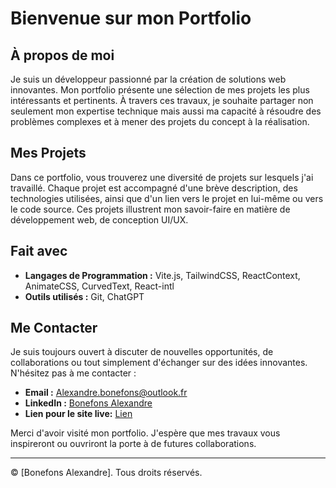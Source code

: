 # Bienvenue sur mon Portfolio

## À propos de moi

Je suis un développeur passionné par la création de solutions web innovantes. Mon portfolio présente une sélection de mes projets les plus intéressants et pertinents. À travers ces travaux, je souhaite partager non seulement mon expertise technique mais aussi ma capacité à résoudre des problèmes complexes et à mener des projets du concept à la réalisation.

## Mes Projets

Dans ce portfolio, vous trouverez une diversité de projets sur lesquels j'ai travaillé. Chaque projet est accompagné d'une brève description, des technologies utilisées, ainsi que d'un lien vers le projet en lui-même ou vers le code source. Ces projets illustrent mon savoir-faire en matière de développement web, de conception UI/UX.

## Fait avec

- **Langages de Programmation :** Vite.js, TailwindCSS, ReactContext, AnimateCSS, CurvedText, React-intl
- **Outils utilisés :** Git, ChatGPT

## Me Contacter

Je suis toujours ouvert à discuter de nouvelles opportunités, de collaborations ou tout simplement d'échanger sur des idées innovantes. N'hésitez pas à me contacter :

- **Email :** [Alexandre.bonefons@outlook.fr](mailto:Alexandre.bonefons@outlook.fr)
- **LinkedIn :** [Bonefons Alexandre](https://www.linkedin.com/in/alexandre-bonefons-166875250/)
- **Lien pour le site live:** [Lien](https://www.portfolio-2024.bonefons.com) 

Merci d'avoir visité mon portfolio. J'espère que mes travaux vous inspireront ou ouvriront la porte à de futures collaborations.

---

© [Bonefons Alexandre]. Tous droits réservés.

